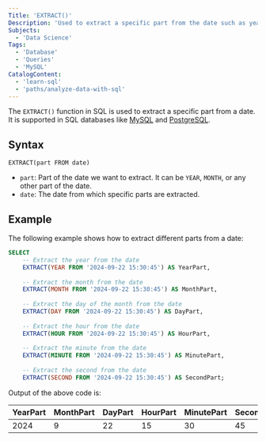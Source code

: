 ```yaml
---
Title: 'EXTRACT()'
Description: 'Used to extract a specific part from the date such as year, month, etc.'
Subjects:
  - 'Data Science'
Tags:
  - 'Database'
  - 'Queries'
  - 'MySQL'
CatalogContent:
  - 'learn-sql'
  - 'paths/analyze-data-with-sql'
---
```


The `EXTRACT()` function in SQL is used to extract a specific part from a date. It is supported in SQL databases like [MySQL](https://www.codecademy.com/resources/docs/mysql) and [PostgreSQL](https://www.codecademy.com/resources/docs/postgresql).

## Syntax

```pseudo
EXTRACT(part FROM date)
```

- `part`: Part of the date we want to extract. It can be `YEAR`, `MONTH`, or any other part of the date.
- `date`: The date from which specific parts are extracted.

## Example

The following example shows how to extract different parts from a date:

```sql
SELECT
    -- Extract the year from the date
    EXTRACT(YEAR FROM '2024-09-22 15:30:45') AS YearPart,
    
    -- Extract the month from the date
    EXTRACT(MONTH FROM '2024-09-22 15:30:45') AS MonthPart,
    
    -- Extract the day of the month from the date
    EXTRACT(DAY FROM '2024-09-22 15:30:45') AS DayPart,
    
    -- Extract the hour from the date
    EXTRACT(HOUR FROM '2024-09-22 15:30:45') AS HourPart,
    
    -- Extract the minute from the date
    EXTRACT(MINUTE FROM '2024-09-22 15:30:45') AS MinutePart,
    
    -- Extract the second from the date
    EXTRACT(SECOND FROM '2024-09-22 15:30:45') AS SecondPart;
```

Output of the above code is:

| YearPart | MonthPart    | DayPart | HourPart | MinutePart | SecondPart |
| -------- | ------------ | ------- | -------- | ---------- | ---------- |
| 2024     | 9            | 22      | 15       | 30         | 45         |
